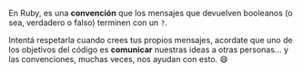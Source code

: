 En Ruby, es una **convención** que los mensajes que devuelven booleanos (o sea, verdadero o falso) terminen con un `?`.

Intentá respetarla cuando crees tus propios mensajes, acordate que uno de los objetivos del código es **comunicar** nuestras ideas a otras personas... y las convenciones, muchas veces, nos ayudan con esto. :smile:
